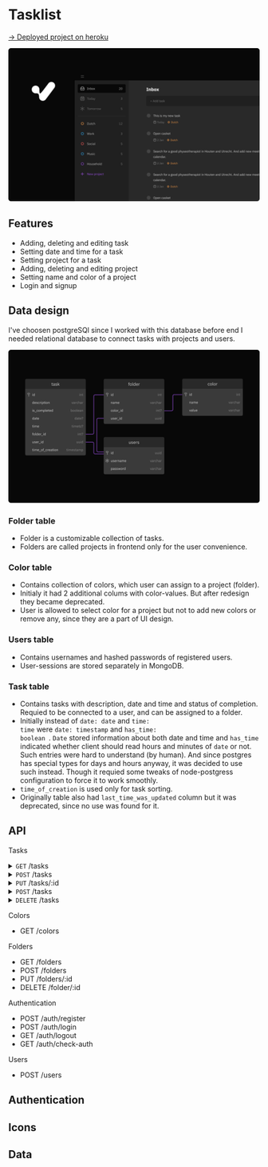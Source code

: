 # Tasklist
[→ Deployed project on heroku](srgprp-tasklist.herokuapp.com/)

![index-screen](./readme-media/Cover.png)

## Features

- Adding, deleting and editing task
- Setting date and time for a task
- Setting project for a task
- Adding, deleting and editing project
- Setting name and color of a project
- Login and signup

## Data design
I've choosen postgreSQl since I worked with this database before end I needed relational database to connect tasks with projects and users.

![DB diagram](./readme-media/DBdiagram.png)

### Folder table

- Folder is a customizable collection of tasks. 
- Folders are called projects in frontend only for the user convenience.

### Color table

- Contains collection of colors, which user can assign to a project (folder).
- Initialy it had 2 additional colums with color-values. But after redesign they became deprecated.
- User is allowed to select color for a project but not to add new colors or remove any, since they are a part of UI design. 

### Users table

- Contains usernames and hashed passwords of registered users.
- User-sessions are stored separately in MongoDB.

### Task table

- Contains tasks with description, date and time and status of completion. Requied to be connected to a user, and can be assigned to a folder.
- Initially instead of <code>date: date</code> and <code>time: time</code> were <code>date: timestamp</code> and <code>has_time: boolean </code>. <code>Date</code> stored information about both date and time and <code>has_time</code> indicated whether client should read hours and minutes of <code>date</code> or not. Such entries were hard to understand (by human). And since postgres has special types for days and hours anyway, it was decided to use such instead. Though it requied some tweaks of node-postgress configuration to force it to work smoothly.
- <code>time_of_creation</code> is used only for task sorting.
- Originally table also had <code>last_time_was_updated</code> column but it was deprecated, since no use was found for it.

## API

Tasks

<details>
<summary><code>GET</code> /tasks</summary>


Example Request

    GET https://tasklist.heroku.com/tasks


</details>

<details>

<summary><code>POST</code> /tasks</summary>


Example Request
    
    GET https://tasklist.heroku.com/tasks
    {
        "description": "REFACTOR first task",
        "date": "2022-08-17",
        "time": "16:00",
        "folder_id": 1
    }

</details>

<details>
<summary><code>PUT</code> /tasks/:id</summary>

    PUT http://localhost:5000/tasks/110
    {
        "description": "To the dentist",
        "date": "2022-02-11",
        "time": "14:00",
        "folder_id": 1
    }
</details>

<details>
<summary><code>POST</code> /tasks</summary>

Example Request
    
    POST http://localhost:5000/tasks
    {
        "description": "REFACTOR first task",
        "date": "2022-08-17",
        "time": "16:00",
        "folder_id": 1
    }
</details>

<details>
<summary><code>DELETE</code> /tasks</summary>
Example Request
    
    DELETE http://localhost:5000/tasks/120
</details>


Colors
- GET /colors

Folders
- GET /folders
- POST /folders
- PUT /folders/:id
- DELETE /folder/:id

Authentication
- POST /auth/register
- POST /auth/login
- GET /auth/logout
- GET /auth/check-auth

Users
- POST /users

## Authentication

## Icons

## Data